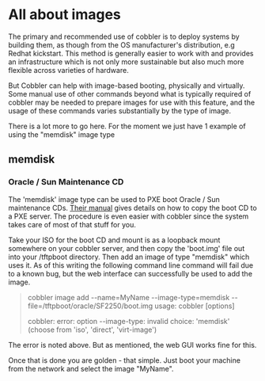 # All about images

The primary and recommended use of cobbler is to deploy systems by building them, as though from the OS manufacturer's distribution, e.g Redhat kickstart.  This method is generally easier to work with and provides an infrastructure which is not only more sustainable but also much more flexible across varieties of hardware.

But Cobbler can help with image-based booting, physically and virtually. Some manual use of other commands beyond what is typically required of cobbler may be needed to prepare images for use with this feature, and the usage of these commands varies substantially by the type of image.

There is a lot more to go here.  For the moment we just have 1 example of using the "memdisk" image type

## memdisk

### Oracle / Sun Maintenance CD

The 'memdisk' image type can be used to PXE boot Oracle / Sun maintenance CDs.  [Their manual](http://docs.oracle.com/cd/E19121-01/sf.x2250/820-4593-12/AppB.html#50540564_72480) gives details on how to copy the boot CD to a PXE server.  The procedure is even easier with cobbler since the system takes care of most of that stuff for you.

Take your ISO for the boot CD and mount is as a loopback mount somewhere on your cobbler server, and then copy the 'boot.img' file out into your /tftpboot directory.  Then add an image of type "memdisk" which uses it.  As of this writing the following command line command will fail due to a known bug, but the web interface can successfully be used to add the image.  

> cobbler image add --name=MyName --image-type=memdisk --file=/tftpboot/oracle/SF2250/boot.img
> usage: cobbler [options]
>
> cobbler: error: option --image-type: invalid choice: 'memdisk' (choose from 'iso', 'direct', 'virt-image')
> 

The error is noted above.  But as mentioned, the web GUI works fine for this.

Once that is done you are golden - that simple.   Just boot your machine from the network and select the image "MyName".
